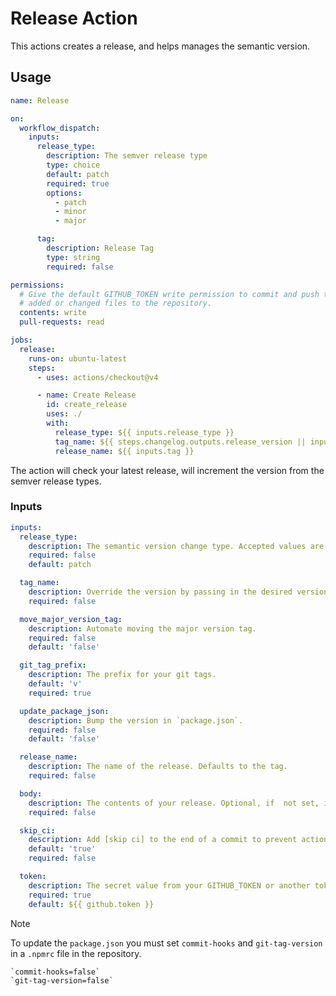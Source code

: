 # Release Action

This actions creates a release, and helps manages the semantic version.

## Usage

```yaml
name: Release

on:
  workflow_dispatch:
    inputs:
      release_type:
        description: The semver release type
        type: choice
        default: patch
        required: true
        options:
          - patch
          - minor
          - major

      tag:
        description: Release Tag
        type: string
        required: false

permissions:
  # Give the default GITHUB_TOKEN write permission to commit and push the
  # added or changed files to the repository.
  contents: write
  pull-requests: read

jobs:
  release:
    runs-on: ubuntu-latest
    steps:
      - uses: actions/checkout@v4

      - name: Create Release
        id: create_release
        uses: ./
        with:
          release_type: ${{ inputs.release_type }}
          tag_name: ${{ steps.changelog.outputs.release_version || inputs.tag }}
          release_name: ${{ inputs.tag }}
```

The action will check your latest release, will increment the version from the semver release types.

### Inputs

```yaml
inputs:
  release_type:
    description: The semantic version change type. Accepted values are major, minor, patch
    required: false
    default: patch

  tag_name:
    description: Override the version by passing in the desired version.
    required: false

  move_major_version_tag:
    description: Automate moving the major version tag.
    required: false
    default: 'false'

  git_tag_prefix:
    description: The prefix for your git tags.
    default: 'v'
    required: true

  update_package_json:
    description: Bump the version in `package.json`.
    required: false
    default: 'false'

  release_name:
    description: The name of the release. Defaults to the tag.
    required: false

  body:
    description: The contents of your release. Optional, if  not set, it will generate the release notes.
    required: false

  skip_ci:
    description: Add [skip ci] to the end of a commit to prevent actions from triggering.
    default: 'true'
    required: false

  token:
    description: The secret value from your GITHUB_TOKEN or another token to access the GitHub API. Defaults to the token at `github.token`
    required: true
    default: ${{ github.token }}
```

> [!NOTE]
> To update the `package.json` you must set `commit-hooks` and `git-tag-version`
> in a `.npmrc` file in the repository.
>
> ```.npmrc
> `commit-hooks=false`
> `git-tag-version=false`
> ```
